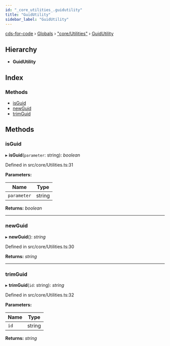 ```yaml
---
id: "_core_utilities_.guidutility"
title: "GuidUtility"
sidebar_label: "GuidUtility"
---
```


[cds-for-code](../index.md) › [Globals](../globals.md) › ["core/Utilities"](../modules/_core_utilities_.md) › [GuidUtility](_core_utilities_.guidutility.md)

## Hierarchy

* **GuidUtility**

## Index

### Methods

* [isGuid](_core_utilities_.guidutility.md#isguid)
* [newGuid](_core_utilities_.guidutility.md#newguid)
* [trimGuid](_core_utilities_.guidutility.md#trimguid)

## Methods

###  isGuid

▸ **isGuid**(`parameter`: string): *boolean*

Defined in src/core/Utilities.ts:31

**Parameters:**

Name | Type |
------ | ------ |
`parameter` | string |

**Returns:** *boolean*

___

###  newGuid

▸ **newGuid**(): *string*

Defined in src/core/Utilities.ts:30

**Returns:** *string*

___

###  trimGuid

▸ **trimGuid**(`id`: string): *string*

Defined in src/core/Utilities.ts:32

**Parameters:**

Name | Type |
------ | ------ |
`id` | string |

**Returns:** *string*
